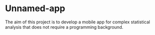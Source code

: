 # Unnamed-app

The aim of this project is to develop a mobile app for complex statistical analysis that does not require a programming background.
